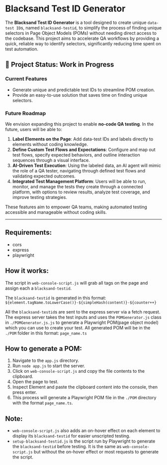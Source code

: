 # Blacksand Test ID Generator

The **Blacksand Test ID Generator** is a tool designed to create unique `data-test ID`s, named `blacksand-testid`, to simplify the process of finding unique selectors in Page Object Models (POMs) without needing direct access to the codebase. This project aims to accelerate QA workflows by providing a quick, reliable way to identify selectors, significantly reducing time spent on test automation.

## 🚧 Project Status: Work in Progress

### Current Features
- Generate unique and predictable test IDs to streamline POM creation.
- Provide an easy-to-use solution that saves time on finding unique selectors.

### Future Roadmap
We envision expanding this project to enable **no-code QA testing**. In the future, users will be able to:
1. **Label Elements on the Page**: Add data-test IDs and labels directly to elements without coding knowledge.
2. **Define Custom Test Flows and Expectations**: Configure and map out test flows, specify expected behaviors, and outline interaction sequences through a visual interface.
3. **AI-Driven Test Execution**: Using the labeled data, an AI agent will mimic the role of a QA tester, navigating through defined test flows and validating expected outcomes.
4. **Integrated Test Management Platform**: Users will be able to run, monitor, and manage the tests they create through a connected platform, with options to review results, analyze test coverage, and improve testing strategies.

These features aim to empower QA teams, making automated testing accessible and manageable without coding skills.

---

## Requirements:
- cors
- express
- playwright

## How it works:
The script in `web-console-script.js` will grab all tags on the page and assign each a `blacksand-testid`.

The `blacksand-testid` is generated in this format:
```${element.tagName.toLowerCase()}-${simpleHash(content)}-${counter++}```

All the `blacksand-testid`s are sent to the express server via a fetch request. The express server takes the test inputs and uses the `POMGenerator.js` class in `./POMGenerator.js.js` to generate a Playwright POM(page object model) which you can use to create your test. All generated POM will be in the `./POM` folder in this format:
```page_name.ts```


## How to generate a POM:
1. Navigate to the `app.js` directory.
2. Run `node app.js` to start the server.
3. Click on `web-console-script.js` and copy the file contents to the clipboard.
4. Open the page to test.
5. Inspect Element and paste the clipboard content into the console, then press enter.
6. This process will generate a Playwright POM file in the `./POM` directory with the format `page_name.ts`.

## Note:
- `web-console-script.js` also adds an on-hover effect on each element to display its `blacksand-testid` for easier unscripted testing.
- `setup-blacksand-testid.js` is the script run by Playwright to generate the `blacksand-testid` before testing. It is the same as `web-console-script.js` but without the on-hover effect or most requests to generate the script.


